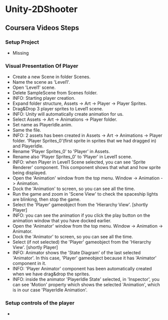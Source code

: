 # Unity-2DShooter

## Coursera Videos Steps

### Setup Project

- Missing

### Visual Presentation Of Player

- Create a new Scene in folder Scenes.
- Name the scene as 'Level1'.
- Open 'Level1' scene.
- Delete SampleScene from Scenes folder.
- INFO: Starting player creation.
- Expand folder structure, Assets -> Art -> Player -> Player Sprites.
- Drag&Drop 3 player sprites to Level1 scene.
- INFO: Unity will automatically create animation for us.
- Select Assets -> Art -> Animations -> Player folder.
- Set name as PlayerIdle.anim.
- Same the file.
- INFO: 2 assets has been created in Assets -> Art -> Animations -> Player folder. 'Player Sprites_0'(first sprite in sprites that we had dragged in) and PlayerIdle.
- Rename 'Player Sprites_0' to 'Player' in Assets.
- Rename also 'Player Sprites_0' to 'Player' in Level1 scene.
- INFO: when Player in Level1 Scene selected, you can see 'Sprite Renderer' component. This component shows that what and how sprite being displayed.
- Open the 'Animation' window from the top menu. Window -> Animation -> Animation.
- Dock the 'Animation' to screen, so you can see all the time.
- Run the game and zoom in 'Scene View' to check the spaceship lights are blinking, then stop the game.
- Select the 'Player' gameobject from the 'Hierarchy View'. [shortly Player]
- INFO: you can see the animation if you click the play button on the animation window that you have docked earlier.
- Open the 'Animator' window from the top menu. Window -> Animation -> Animator.
- Dock the 'Animator' to screen, so you can see all the time.
- Select (if not selected) the 'Player' gameobject from the 'Hierarchy View'. [shortly Player]
- INFO: Animator shows the 'State Diagram' of the last selected 'Animator'. In this case, 'Player' gameobject because it has 'Animator' component in it.
- INFO: 'Player Animator' component has been automatically created when we have drag&drop the sprites.
- INFO: inside the animator 'PlayerIdle State' selected, in 'Inspector', you can see 'Motion' property which shows the selected 'Animation', which is in our case 'PlayerIdle Animation'.

### Setup controls of the player

- 

























